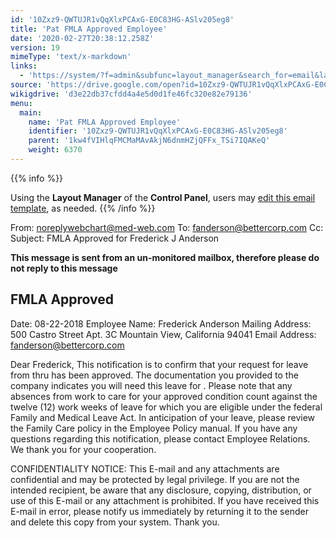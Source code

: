 ```yaml
---
id: '10Zxz9-QWTUJR1vQqXlxPCAxG-E0C83HG-ASlv205eg8'
title: 'Pat FMLA Approved Employee'
date: '2020-02-27T20:38:12.258Z'
version: 19
mimeType: 'text/x-markdown'
links:
  - 'https://system/?f=admin&subfunc=layout_manager&search_for=email&layout_search=Go&lv_layout_manager_limit=0&opp=edit&doc_type=EFAE&old_module=Email&old_name=Pat+FMLA+Approved+Employee&active=0'
source: 'https://drive.google.com/open?id=10Zxz9-QWTUJR1vQqXlxPCAxG-E0C83HG-ASlv205eg8'
wikigdrive: 'd3e22db37cfdd4a4e5d0d1fe46fc320e82e79136'
menu:
  main:
    name: 'Pat FMLA Approved Employee'
    identifier: '10Zxz9-QWTUJR1vQqXlxPCAxG-E0C83HG-ASlv205eg8'
    parent: '1kw4fVIHlqFMCMaMAvAkjN6dnmHZjQFFx_TSi7IQAKeQ'
    weight: 6370
---
```





{{% info %}}

Using the **Layout Manager** of the **Control Panel**, users may [edit this email template](https://system/?f=admin&subfunc=layout_manager&search_for=email&layout_search=Go&lv_layout_manager_limit=0&opp=edit&doc_type=EFAE&old_module=Email&old_name=Pat+FMLA+Approved+Employee&active=0), as needed.
{{% /info %}}



From: noreplywebchart@med-web.com
To: fanderson@bettercorp.com
Cc:
Subject: FMLA Approved for Frederick J Anderson

****This message is sent from an un-monitored mailbox, therefore please do not reply to this message****
  
## **FMLA Approved**  

Date: 08-22-2018
Employee Name: Frederick Anderson
Mailing Address:
500 Castro Street
Apt. 3C
Mountain View, California 94041
Email Address: fanderson@bettercorp.com

Dear Frederick,
This notification is to confirm that your request for leave from thru has been approved. The documentation you provided to the company indicates you will need this leave for .
Please note that any absences from work to care for your approved condition count against the twelve (12) work weeks of leave for which you are eligible under the federal Family and Medical Leave Act.
In anticipation of your leave, please review the Family Care policy in the Employee Policy manual.
If you have any questions regarding this notification, please contact Employee Relations.
We thank you for your cooperation.


CONFIDENTIALITY NOTICE: This E-mail and any attachments are confidential and may be protected by legal privilege. If you are not the intended recipient, be aware that any disclosure, copying, distribution, or use of this E-mail or any attachment is prohibited. If you have received this E-mail in error, please notify us immediately by returning it to the sender and delete this copy from your system. Thank you.
